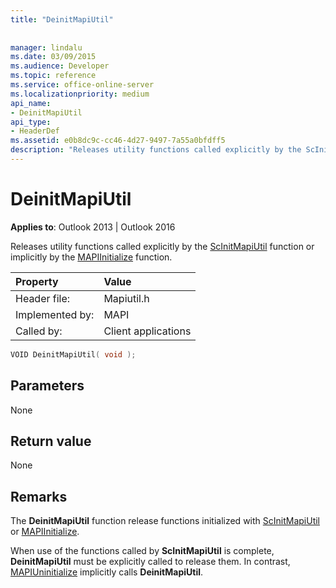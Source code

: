 ```yaml
---
title: "DeinitMapiUtil"
 
 
manager: lindalu
ms.date: 03/09/2015
ms.audience: Developer
ms.topic: reference
ms.service: office-online-server
ms.localizationpriority: medium
api_name:
- DeinitMapiUtil
api_type:
- HeaderDef
ms.assetid: e0b8dc9c-cc46-4d27-9497-7a55a0bfdff5
description: "Releases utility functions called explicitly by the ScInitMapiUtil function or implicitly by the MAPIInitialize function. "
---
```


# DeinitMapiUtil

  
  
**Applies to**: Outlook 2013 | Outlook 2016 
  
Releases utility functions called explicitly by the [ScInitMapiUtil](scinitmapiutil.md) function or implicitly by the [MAPIInitialize](mapiinitialize.md) function. 
  
|Property |Value |
|:-----|:-----|
|Header file:  <br/> |Mapiutil.h  <br/> |
|Implemented by:  <br/> |MAPI  <br/> |
|Called by:  <br/> |Client applications  <br/> |
   
```cpp
VOID DeinitMapiUtil( void );
```

## Parameters

None 
  
## Return value

None 
  
## Remarks

The **DeinitMapiUtil** function release functions initialized with [ScInitMapiUtil](scinitmapiutil.md) or [MAPIInitialize](mapiinitialize.md). 
  
When use of the functions called by **ScInitMapiUtil** is complete, **DeinitMapiUtil** must be explicitly called to release them. In contrast, [MAPIUninitialize](mapiuninitialize.md) implicitly calls **DeinitMapiUtil**. 
  

